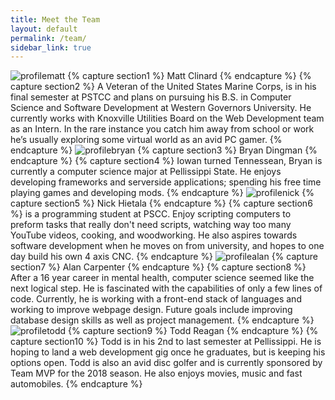 ```yaml
---
title: Meet the Team
layout: default
permalink: /team/
sidebar_link: true
---
```


![profilematt](https://user-images.githubusercontent.com/35777619/36549655-50c82ba8-17c1-11e8-8314-76270259f7b6.jpg)
{% capture section1 %}
Matt Clinard
{% endcapture %}
{% capture section2 %}
A Veteran of the United States Marine Corps, is in his final semester at PSTCC and plans
on pursuing his B.S. in Computer Science and Software Development at Western Governors University. He
currently works with Knoxville Utilities Board on the Web Development team as an Intern. In the rare
instance you catch him away from school or work he’s usually exploring some virtual world as an avid PC
gamer.
{% endcapture %}
![profilebryan](https://user-images.githubusercontent.com/35777619/36549708-6d09f224-17c1-11e8-8cdc-89ab8fb1abab.jpg)
{% capture section3 %}
Bryan Dingman
{% endcapture %}
{% capture section4 %}
Iowan turned Tennessean, Bryan is currently a computer science major at Pellissippi
State. He enjoys developing frameworks and serverside applications; spending his free time playing games
and developing mods.
{% endcapture %}
![profilenick](https://user-images.githubusercontent.com/35777619/36549741-80f12640-17c1-11e8-853b-bfe10f11f01b.jpg)
{% capture section5 %}
Nick Hietala
{% endcapture %}
{% capture section6 %}
is a programming student at PSCC.  Enjoy scripting computers to preform tasks that really
don't need scripts, watching way too many YouTube videos, cooking, and woodworking. He also aspires
towards software development when he moves on from university, and hopes to one day build his own 4 axis
CNC.
{% endcapture %}
![profilealan](https://user-images.githubusercontent.com/35777619/36549778-99c975e6-17c1-11e8-9e59-ed9a7bb01b8f.jpg)
{% capture section7 %}
Alan Carpenter
{% endcapture %}
{% capture section8 %}
After a 16 year career in mental health, computer science seemed like the next logical
step.  He is fascinated with the capabilities of only a few lines of code.  Currently, he is working with
a front-end stack of languages and working to improve webpage design.  Future goals include improving
database design skills as well as project management.
{% endcapture %}
![profiletodd](https://user-images.githubusercontent.com/35777619/36550067-4ef6f8c6-17c2-11e8-962e-8ca5929cb4f8.jpg)
{% capture section9 %}
Todd Reagan
{% endcapture %}
{% capture section10 %}
Todd is in his 2nd to last semester at Pellissippi.  He is hoping to land a web development
gig once he graduates, but is keeping his options open.  Todd is also an avid disc golfer and is currently
sponsored by Team MVP for the 2018 season.  He also enjoys movies, music and fast automobiles.
{% endcapture %}
